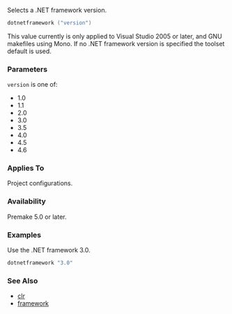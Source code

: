 Selects a .NET framework version.

```lua
dotnetframework ("version")
```

This value currently is only applied to Visual Studio 2005 or later, and GNU makefiles using Mono. If no .NET framework version is specified the toolset default is used.

### Parameters ###

`version` is one of:

 * 1.0
 * 1.1
 * 2.0
 * 3.0
 * 3.5
 * 4.0
 * 4.5
 * 4.6

### Applies To ###

Project configurations.

### Availability ###

Premake 5.0 or later.

### Examples ###

Use the .NET framework 3.0.

```lua
dotnetframework "3.0"
```

### See Also ###

* [clr](clr.md)
* [framework](framework.md)
